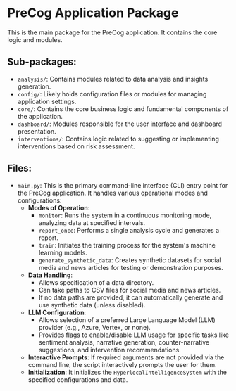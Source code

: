 # PreCog Application Package

This is the main package for the PreCog application. It contains the core logic and modules.

## Sub-packages:

- `analysis/`: Contains modules related to data analysis and insights generation.
- `config/`: Likely holds configuration files or modules for managing application settings.
- `core/`: Contains the core business logic and fundamental components of the application.
- `dashboard/`: Modules responsible for the user interface and dashboard presentation.
- `interventions/`: Contains logic related to suggesting or implementing interventions based on risk assessment.

## Files:

- `main.py`: This is the primary command-line interface (CLI) entry point for the PreCog application. It handles various operational modes and configurations:
    - **Modes of Operation**: 
        - `monitor`: Runs the system in a continuous monitoring mode, analyzing data at specified intervals.
        - `report_once`: Performs a single analysis cycle and generates a report.
        - `train`: Initiates the training process for the system's machine learning models.
        - `generate_synthetic_data`: Creates synthetic datasets for social media and news articles for testing or demonstration purposes.
    - **Data Handling**: 
        - Allows specification of a data directory.
        - Can take paths to CSV files for social media and news articles.
        - If no data paths are provided, it can automatically generate and use synthetic data (unless disabled).
    - **LLM Configuration**: 
        - Allows selection of a preferred Large Language Model (LLM) provider (e.g., Azure, Vertex, or none).
        - Provides flags to enable/disable LLM usage for specific tasks like sentiment analysis, narrative generation, counter-narrative suggestions, and intervention recommendations.
    - **Interactive Prompts**: If required arguments are not provided via the command line, the script interactively prompts the user for them.
    - **Initialization**: It initializes the `HyperlocalIntelligenceSystem` with the specified configurations and data.